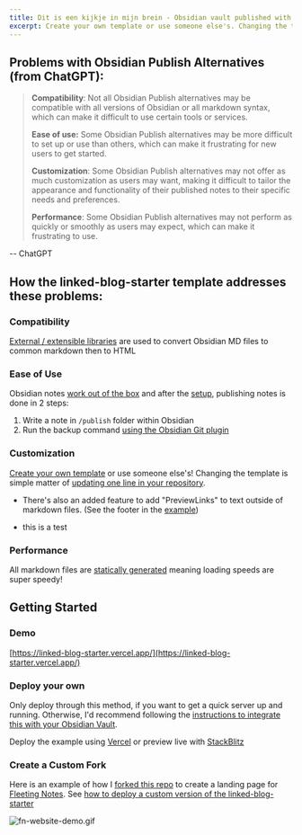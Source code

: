 ```yaml
---
title: Dit is een kijkje in mijn brein - Obsidian vault published with NextJS and Tailwind, deployed by Vercel
excerpt: Create your own template or use someone else's. Changing the template is a matter of updating one line
---
```


## Problems with Obsidian Publish Alternatives (from ChatGPT):

 > 
 > **Compatibility**: Not all Obsidian Publish alternatives may be compatible with all versions of Obsidian or all markdown syntax, which can make it difficult to use certain tools or services. 
 > 
 > **Ease of use:** Some Obsidian Publish alternatives may be more difficult to set up or use than others, which can make it frustrating for new users to get started.
 > 
 > **Customization**: Some Obsidian Publish alternatives may not offer as much customization as users may want, making it difficult to tailor the appearance and functionality of their published notes to their specific needs and preferences.
 > 
 > **Performance**: Some Obsidian Publish alternatives may not perform as quickly or smoothly as users may expect, which can make it frustrating to use.

-- ChatGPT

## How the linked-blog-starter template addresses these problems:

### Compatibility

[External / extensible libraries](linked-blog-starter-does-not-reinvent-wheel.md) are used to convert Obsidian MD files to common markdown then to HTML

### Ease of Use

Obsidian notes [work out of the box](works-out-of-the-box-with-markdown-files.md) and after the [setup](publish-your-obsidian-notes-with-linked-blog-starter.md), publishing notes is done in 2 steps:
1. Write a note in `/publish` folder within Obsidian
2. Run the backup command [using the Obsidian Git plugin](connect-obsidian-vault-with-github.md)

### Customization

[Create your own template](deploy-a-custom-linked-blog-starter.md) or use someone else's! Changing the template is simple matter of [updating one line in your repository](update-publish-settings-github-actions.md).
- There's also an added feature to add "PreviewLinks" to text outside of markdown files. (See the footer in the [example](https://linked-blog-starter.vercel.app/home))

- this is a test

### Performance

All markdown files are [statically generated](statically-generated.md) meaning loading speeds are super speedy!

## Getting Started

### Demo

[https://linked-blog-starter.vercel.app/](https://linked-blog-starter.vercel.app/)

### Deploy your own

Only deploy through this method, if you want to get a quick server up and running. Otherwise, I'd recommend following the [instructions to integrate this with your Obsidian Vault](publish-your-obsidian-notes-with-linked-blog-starter.md).

Deploy the example using [Vercel](https://vercel.com/new/git/external?repository-url=https://github.com/matthewwong525/linked-blog-starter&project-name=linked-blog-starter&repository-name=linked-blog-starter) or preview live with [StackBlitz](https://stackblitz.com/github/matthewwong525/linked-blog-starter)

### Create a Custom Fork

Here is an example of how I [forked this repo](https://github.com/fleetingnotes/fleeting-notes-website) to create a landing page for [Fleeting Notes](https://www.fleetingnotes.app/). See [how to deploy a custom version of the linked-blog-starter](deploy-a-custom-linked-blog-starter.md)

![fn-website-demo.gif](attachments/fn-website-demo.gif)
